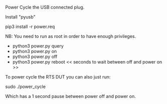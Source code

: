 Power Cycle the USB connected plug.

Install "pyusb"

pip3 install -r  power.req


NB: You need to run as root in order to have enough privileges.

* python3 power.py query
* python3 power.py on
* python3 power.py off
* python3 power.py reboot << seconds to wait between off and power on >>


To power cycle the RTS DUT you can also just run:

sudo ./power_cycle

Which has a 1 second pause between power off and power on.
